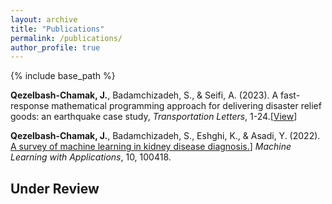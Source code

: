 ```yaml
---
layout: archive
title: "Publications"
permalink: /publications/
author_profile: true
---
```


{% include base_path %}


**Qezelbash-Chamak, J.**, Badamchizadeh, S., & Seifi, A. (2023). A fast-response mathematical programming approach for delivering disaster relief goods: an earthquake case study, *Transportation Letters*, 1-24.[[View](https://www.tandfonline.com/doi/abs/10.1080/19427867.2023.2270238)]

**Qezelbash-Chamak, J.**, Badamchizadeh, S., Eshghi, K., & Asadi, Y. (2022). [A survey of machine learning in kidney disease diagnosis.](https://www.sciencedirect.com/science/article/pii/S2666827022000937)] *Machine Learning with Applications*, 10, 100418.

Under Review
------
